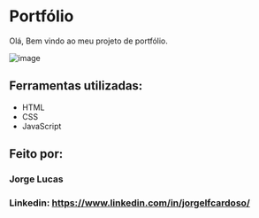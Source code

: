# Portfólio
Olá, Bem vindo ao meu projeto de portfólio.

![image](https://github.com/user-attachments/assets/51ff20c9-3708-48d9-be8f-324f8f95d464)


## Ferramentas utilizadas:

* HTML
* CSS
* JavaScript

## Feito por:
### Jorge Lucas

### Linkedin: https://www.linkedin.com/in/jorgelfcardoso/
